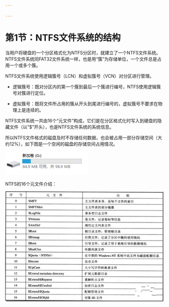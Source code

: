 ```yaml
---

---
```


# 第1节：NTFS文件系统的结构

当用户将硬盘的一个分区格式化为NTFS分区时，就建立了一个NTFS文件系统。NTFS文件系统同FAT32文件系统一样，也是用“簇”为存储单位，一个文件总是占用一个或多个簇。 

NTFS文件系统使用逻辑簇号（LCN）和虚拟簇号（VCN）对分区进行管理。 

- 逻辑簇号：既对分区内的第一个簇到最后一个簇进行编号，NTFS使用逻辑簇号对簇进行定位。 

- 虚拟簇号：既将文件所占用的簇从开头到尾进行编号的，虚拟簇号不要求在物理上是连续的。 

NTFS文件系统一共由16个“元文件”构成，它们是在分区格式化时写入到硬盘的隐藏文件（以”$”开头），也是NTFS文件系统的系统信息。 

所以NTFS文件格式的磁盘及时不存储任何数据，也会被占用一部分存储空间（大约12%），如下图是一个空闲的磁盘的存储空间占用情况。

![](../IMG/2.1.1.png)

NTFS的16个元文件介绍： 

![2.1.2](..\IMG\2.1.2.png)